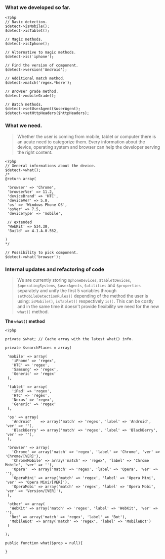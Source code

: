 ### What we developed so far.

```
<?php
// Basic detection.
$detect->isMobile();
$detect->isTablet();

// Magic methods.
$detect->isIphone();

// Alternative to magic methods.
$detect->is('iphone');

// Find the version of component.
$detect->version('Android');

// Additional match method.
$detect->match('regex.*here');

// Browser grade method.
$detect->mobileGrade();

// Batch methods.
$detect->setUserAgent($userAgent);
$detect->setHttpHeaders($httpHeaders);
```

### What we need.
> Whether the user is coming from mobile, tablet or computer there is an acute need to categorize them. Every information about the device, operating system and browser can help the developer serving the right content.

```
<?php
// General informations about the device.
$detect->what();
/*
@return array(

 'browser' => 'Chrome',
 'browserVer' => 11.2,
 'deviceBrand' => 'HTC',
 'deviceVer' => 5.0,
 'os' => 'Windows Phone OS',
 'osVer' => 7.5,
 'deviceType' => 'mobile',
 
 // extended
 'WebKit' => 534.30,
 'Build' => 4.1.A.0.562,

)
*/

// Possibility to pick component.
$detect->what('browser');
```

### Internal updates and refactoring of code
> We are currently storing `$phoneDevices`, `$tabletDevices`, `$operatingSystems`, `$userAgents`, `$utilities` and `$properties` separately and unify the first 5 variables through `setMobileDetectionRules()` depending of the method the user is using: `isMobile()`, `isTablet()` respectively `is()`. This can be costly and in the same time it doesn't provide flexibility we need for the new `what()` method.

**The `what()` method**

```
<?php

private $what; // Cache array with the latest what() info.

private $searchPlaces = array(

 'mobile' => array(
   'iPhone' => 'regex',
   'HTC' => 'regex',
   'Samsung' => 'regex',
   'Generic' => 'regex'
 ),

 'tablet' => array(
   'iPad' => 'regex',
   'HTC' => 'regex',
   'Nexus' => 'regex',
   'Generic' => 'regex'
 ),

 'os' => array(
   'Android'    => array('match' => 'regex', 'label' => 'Android', 'ver' => ''),
   'BlackBerry' => array('match' => 'regex', 'label' => 'BlackBerry', 'ver' => ''),
 ),

 'browser' => array(
   'Chrome' => array('match' => 'regex', 'label' => 'Chrome', 'ver' => 'Chrome/[VER]'),
   'ChromeMobile' => array('match' => 'regex', 'label' => 'Chrome Mobile', 'ver' => ''),
   'Opera'  => array('match' => 'regex', 'label' => 'Opera', 'ver' => ''),
   'OperaMini' => array('match' => 'regex', 'label' => 'Opera Mini', 'ver' => 'Opera Mini/[VER]'),
   'OperaMobi' => array('match' => 'regex', 'label' => 'Opera Mobi', 'ver' => 'Version/[VER]'),
 ),

 'other' => array(
  'WebKit' => array('match' => 'regex', 'label' => 'WebKit', 'ver' => ''),
  'Bot' => array('match' => 'regex', 'label' => 'Bot'),
  'MobileBot' => array('match' => 'regex', 'label' => 'MobileBot')
 )

);

public function what($prop = null){
   
}
```